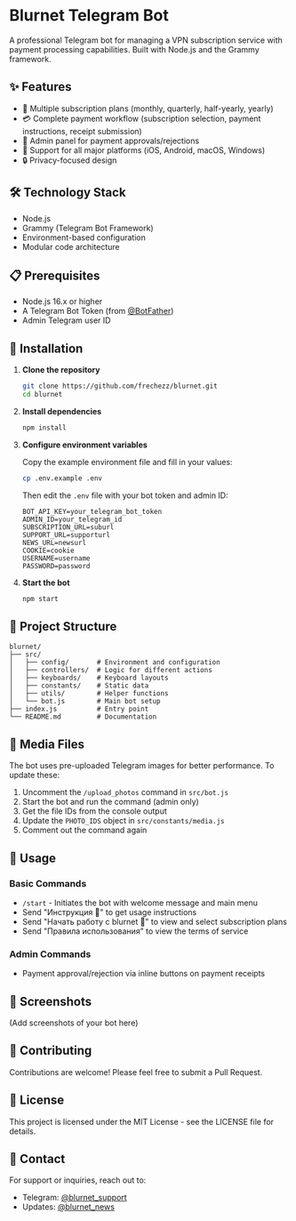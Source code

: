 # Blurnet Telegram Bot

A professional Telegram bot for managing a VPN subscription service with payment processing capabilities. Built with Node.js and the Grammy framework.

## ✨ Features

- 🚀 Multiple subscription plans (monthly, quarterly, half-yearly, yearly)
- 💳 Complete payment workflow (subscription selection, payment instructions, receipt submission)
- 👑 Admin panel for payment approvals/rejections
- 📱 Support for all major platforms (iOS, Android, macOS, Windows)
- 🔒 Privacy-focused design

## 🛠️ Technology Stack

- Node.js
- Grammy (Telegram Bot Framework)
- Environment-based configuration
- Modular code architecture

## 📋 Prerequisites

- Node.js 16.x or higher
- A Telegram Bot Token (from [@BotFather](https://t.me/botfather))
- Admin Telegram user ID

## 🔧 Installation

1. **Clone the repository**

   ```bash
   git clone https://github.com/frechezz/blurnet.git
   cd blurnet
   ```

2. **Install dependencies**

   ```bash
   npm install
   ```

3. **Configure environment variables**

   Copy the example environment file and fill in your values:

   ```bash
   cp .env.example .env
   ```

   Then edit the `.env` file with your bot token and admin ID:

   ```
   BOT_API_KEY=your_telegram_bot_token
   ADMIN_ID=your_telegram_id
   SUBSCRIPTION_URL=suburl
   SUPPORT_URL=supporturl
   NEWS_URL=newsurl
   COOKIE=cookie
   USERNAME=username
   PASSWORD=password
   ```

4. **Start the bot**

   ```bash
   npm start
   ```

## 🧰 Project Structure

```
blurnet/
├── src/
│   ├── config/       # Environment and configuration
│   ├── controllers/  # Logic for different actions
│   ├── keyboards/    # Keyboard layouts
│   ├── constants/    # Static data
│   ├── utils/        # Helper functions
│   └── bot.js        # Main bot setup
├── index.js          # Entry point
└── README.md         # Documentation
```

## 📸 Media Files

The bot uses pre-uploaded Telegram images for better performance. To update these:

1. Uncomment the `/upload_photos` command in `src/bot.js`
2. Start the bot and run the command (admin only)
3. Get the file IDs from the console output
4. Update the `PHOTO_IDS` object in `src/constants/media.js`
5. Comment out the command again

## 🚀 Usage

### Basic Commands

- `/start` - Initiates the bot with welcome message and main menu
- Send "Инструкция 📑" to get usage instructions
- Send "Начать работу с blurnet 🚀" to view and select subscription plans
- Send "Правила использования" to view the terms of service

### Admin Commands

- Payment approval/rejection via inline buttons on payment receipts

## 📱 Screenshots

(Add screenshots of your bot here)

## 🤝 Contributing

Contributions are welcome! Please feel free to submit a Pull Request.

## 📄 License

This project is licensed under the MIT License - see the LICENSE file for details.

## 📧 Contact

For support or inquiries, reach out to:
- Telegram: [@blurnet_support](https://t.me/blurnet_support)
- Updates: [@blurnet_news](https://t.me/blurnet_news)
